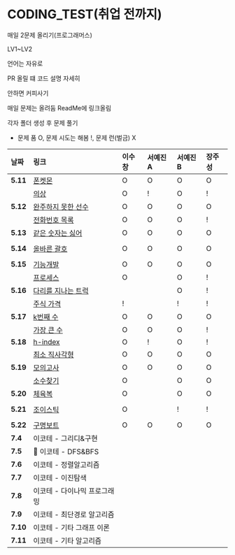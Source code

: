# CODING_TEST(취업 전까지)
매일 2문제 올리기(프로그래머스)


LV1~LV2


언어는 자유로 


PR 올릴 떄 코드 설명 자세히


안하면 커피사기

매일 문제는 올려둠 ReadMe에 링크올림

각자 폴더 생성 후 문제 풀기

- 문제 품 O, 문제 시도는 해봄 !, 문제 런(벌금) X

| 날짜 | 링크 | 이수창 | 서예진A | 서예진B | 장주성 |
| :----------|:----------|:----------| :----------| :----------| :----------|
| **5.11**| [폰켓몬](https://school.programmers.co.kr/learn/courses/30/lessons/1845)| O | O | O |O |
| | [의상](https://school.programmers.co.kr/learn/courses/30/lessons/42578) | O | ! | O | ! |
| **5.12**|  [완주하지 못한 선수](https://school.programmers.co.kr/learn/courses/30/lessons/42576) | O | O | O | O |
| |   [전화번호 목록](https://school.programmers.co.kr/learn/courses/30/lessons/42577) | O | O | O | ! |
| **5.13**| [같은 숫자는 싫어](https://school.programmers.co.kr/learn/courses/30/lessons/12906) | O | O | O | O |
| |  |   |  |  |  |
| **5.14**| [올바른 괄호](https://school.programmers.co.kr/learn/courses/30/lessons/12909)| O | O | O | O |
| |    |  |  |  |  |
| **5.15**| [기능개발](https://school.programmers.co.kr/learn/courses/30/lessons/42586)  | O | O | O | O |
| |[프로세스](https://school.programmers.co.kr/learn/courses/30/lessons/42587)    | O |  | O | ! |
|**5.16** | [다리를 지나는 트럭](https://school.programmers.co.kr/learn/courses/30/lessons/42583)|  |  | O | ! |
|  | [주식 가격](https://school.programmers.co.kr/learn/courses/30/lessons/42584)| ! |  | ! |!  |
| **5.17** |[k번째 수](https://school.programmers.co.kr/learn/courses/30/lessons/42748) | O | O | O |  O|
| |[가장 큰 수](https://school.programmers.co.kr/learn/courses/30/lessons/42746) | O | O | O | ! |
| **5.18** | [h-index](https://school.programmers.co.kr/learn/courses/30/lessons/42747)| O | ! | O | ! |
|  | [최소 직사각형](https://school.programmers.co.kr/learn/courses/30/lessons/86491)| O | O | O |O  |
| **5.19** |[모의고사](https://school.programmers.co.kr/learn/courses/30/lessons/42840)| O | O | O | O |
|  | [소수찾기](https://school.programmers.co.kr/learn/courses/30/lessons/42839)| O |  | O | O |
| **5.20** |[체육복](https://school.programmers.co.kr/learn/courses/30/lessons/42862) | O |  | O | O |
|  | |  |  |  |  |
| **5.21** | [조이스틱](https://school.programmers.co.kr/learn/courses/30/lessons/42860)| O |  | ! | ! |
|  | |  |  |  |  |
| **5.22** | [구명보트](https://school.programmers.co.kr/learn/courses/30/lessons/42885)| O| O | O | O |
| **7.4** | 이코테 - 그리디&구현 |  |  |  |  |
| **7.5** | 이코테 - DFS&BFS |  |  |  |  |
| **7.6**  | 이코테 - 정렬알고리즘 |  |  |  |  |
| **7.7** | 이코테 - 이진탐색 |  |  |  |  |
| **7.8** | 이코테 - 다이나믹 프로그래밍 |  |  |  |  |
| **7.9** | 이코테 - 최단경로 알고리즘 |  |  |  |  |
| **7.10** | 이코테 - 기타 그래프 이론 |  | |  |  |
| **7.11** | 이코테 - 기타 알고리즘 |  |  |  |  |


